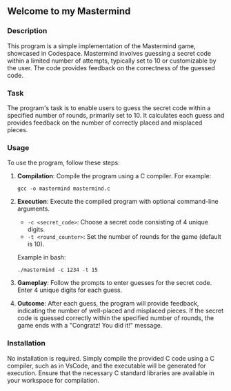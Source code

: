 ## Welcome to my Mastermind

### Description

This program is a simple implementation of the Mastermind game, showcased in Codespace. Mastermind involves guessing a secret code within a limited number of attempts, typically set to 10 or customizable by the user. The code provides feedback on the correctness of the guessed code.

### Task

The program's task is to enable users to guess the secret code within a specified number of rounds, primarily set to 10. It calculates each guess and provides feedback on the number of correctly placed and misplaced pieces.

### Usage

To use the program, follow these steps:

1. **Compilation**: Compile the program using a C compiler. For example:

    ```
    gcc -o mastermind mastermind.c
    ```

2. **Execution**: Execute the compiled program with optional command-line arguments.
    - `-c <secret_code>`: Choose a secret code consisting of 4 unique digits.
    - `-t <round_counter>`: Set the number of rounds for the game (default is 10).
    
    Example in bash:

    ```
    ./mastermind -c 1234 -t 15
    ```

3. **Gameplay**: Follow the prompts to enter guesses for the secret code. Enter 4 unique digits for each guess.

4. **Outcome**: After each guess, the program will provide feedback, indicating the number of well-placed and misplaced pieces. If the secret code is guessed correctly within the specified number of rounds, the game ends with a "Congratz! You did it!" message.

### Installation

No installation is required. Simply compile the provided C code using a C compiler, such as in VsCode, and the executable will be generated for execution. Ensure that the necessary C standard libraries are available in your workspace for compilation.
